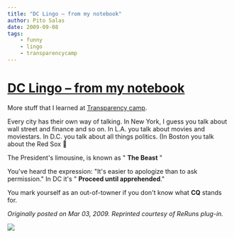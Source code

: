```yaml
---
title: "DC Lingo – from my notebook"
author: Pito Salas
date: 2009-09-08
tags:
    - funny
    - lingo
    - transparencycamp
---
```

# [DC Lingo – from my notebook](None)




More stuff that I learned at [Transparency
camp](<http://www.transparencycamp.org/>).

Every city has their own way of talking. In New York, I guess you talk about
wall street and finance and so on. In L.A. you talk about movies and
moviestars. In D.C. you talk about all things politics. (In Boston you talk
about the Red Sox 🙂

The President's limousine, is known as " **The Beast** "

You've heard the expression: "It's easier to apologize than to ask
permission." In DC it's " **Proceed until apprehended**."

You mark yourself as an out-of-towner if you don't know what **CQ** stands
for.

_Originally posted on Mar 03, 2009. Reprinted courtesy of ReRuns plug-in._

![](https://i0.wp.com/img.zemanta.com/pixy.gif?w=584)


